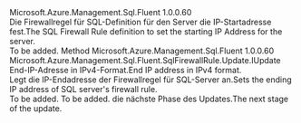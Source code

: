 <Type Name="IWithEndIPAddress" FullName="Microsoft.Azure.Management.Sql.Fluent.SqlFirewallRule.Update.IWithEndIPAddress">
  <TypeSignature Language="C#" Value="public interface IWithEndIPAddress" />
  <TypeSignature Language="ILAsm" Value=".class public interface auto ansi abstract IWithEndIPAddress" />
  <TypeSignature Language="DocId" Value="T:Microsoft.Azure.Management.Sql.Fluent.SqlFirewallRule.Update.IWithEndIPAddress" />
  <TypeSignature Language="VB.NET" Value="Public Interface IWithEndIPAddress" />
  <TypeSignature Language="F#" Value="type IWithEndIPAddress = interface" />
  <AssemblyInfo>
    <AssemblyName>Microsoft.Azure.Management.Sql.Fluent</AssemblyName>
    <AssemblyVersion>1.0.0.60</AssemblyVersion>
  </AssemblyInfo>
  <Interfaces />
  <Docs>
    <summary>
            <span data-ttu-id="2c175-101">Die Firewallregel für SQL-Definition für den Server die IP-Startadresse fest.</span><span class="sxs-lookup"><span data-stu-id="2c175-101">The SQL Firewall Rule definition to set the starting IP Address for the server.</span></span>
            </summary>
    <remarks>To be added.</remarks>
  </Docs>
  <Members>
    <Member MemberName="WithEndIPAddress">
      <MemberSignature Language="C#" Value="public Microsoft.Azure.Management.Sql.Fluent.SqlFirewallRule.Update.IUpdate WithEndIPAddress (string endIPAddress);" />
      <MemberSignature Language="ILAsm" Value=".method public hidebysig newslot virtual instance class Microsoft.Azure.Management.Sql.Fluent.SqlFirewallRule.Update.IUpdate WithEndIPAddress(string endIPAddress) cil managed" />
      <MemberSignature Language="DocId" Value="M:Microsoft.Azure.Management.Sql.Fluent.SqlFirewallRule.Update.IWithEndIPAddress.WithEndIPAddress(System.String)" />
      <MemberSignature Language="VB.NET" Value="Public Function WithEndIPAddress (endIPAddress As String) As IUpdate" />
      <MemberSignature Language="F#" Value="abstract member WithEndIPAddress : string -&gt; Microsoft.Azure.Management.Sql.Fluent.SqlFirewallRule.Update.IUpdate" Usage="iWithEndIPAddress.WithEndIPAddress endIPAddress" />
      <MemberType>Method</MemberType>
      <AssemblyInfo>
        <AssemblyName>Microsoft.Azure.Management.Sql.Fluent</AssemblyName>
        <AssemblyVersion>1.0.0.60</AssemblyVersion>
      </AssemblyInfo>
      <ReturnValue>
        <ReturnType>Microsoft.Azure.Management.Sql.Fluent.SqlFirewallRule.Update.IUpdate</ReturnType>
      </ReturnValue>
      <Parameters>
        <Parameter Name="endIPAddress" Type="System.String" />
      </Parameters>
      <Docs>
        <param name="endIPAddress"><span data-ttu-id="2c175-102">End-IP-Adresse in IPv4-Format.</span><span class="sxs-lookup"><span data-stu-id="2c175-102">End IP address in IPv4 format.</span></span></param>
        <summary>
            <span data-ttu-id="2c175-103">Legt die IP-Endadresse der Firewallregel für SQL-Server an.</span><span class="sxs-lookup"><span data-stu-id="2c175-103">Sets the ending IP address of SQL server's firewall rule.</span></span>
            </summary>
        <returns>To be added.</returns>
        <remarks>To be added.</remarks>
        <return><span data-ttu-id="2c175-104">die nächste Phase des Updates.</span><span class="sxs-lookup"><span data-stu-id="2c175-104">The next stage of the update.</span></span></return>
      </Docs>
    </Member>
  </Members>
</Type>